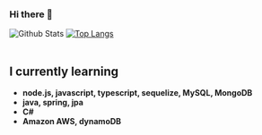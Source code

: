 ### Hi there 👋
![Github Stats](https://github-readme-stats.vercel.app/api?username=leewonje418&show_icons=true)
[![Top Langs](https://github-readme-stats.vercel.app/api/top-langs/?username=anuraghazra&layout=compact)](https://github.com/anuraghazra/github-readme-stats)
<br>
<br>
<b><h2>I currently learning</h2>
  - node.js, javascript, typescript, sequelize, MySQL, MongoDB
  - java, spring, jpa
  - C#
  - Amazon AWS, dynamoDB
